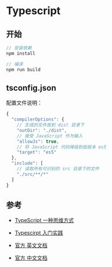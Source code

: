 # Typescript 

## 开始

```js
// 安装依赖
npm install

// 编译
npm run build
```

## tsconfig.json

配置文件说明：
```js
{
  "compilerOptions": {
    // 生成的文件放到 dist 目录下
    "outDir": "./dist",
    // 接受 JavaScript 作为输入
    "allowJs": true,
    // 将 JavaScript 代码降级到低版本 es5
    "target": "es5"
  },
  "include": [
    // 读取所有可识别的 src 目录下的文件
    "./src/**/*"
  ]
}
```

## 参考

- [TypeScript 一种思维方式](https://zhuanlan.zhihu.com/p/63346965)
- [Typescirpt 入门实践](https://juejin.im/post/5e7c08bde51d455c4c66ddad#heading-26)

- [官方 英文文档](https://www.typescriptlang.org/docs/handbook/basic-types.html)
- [官方 中文文档](https://www.tslang.cn/docs/handbook/variable-declarations.html)

